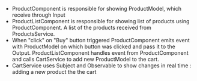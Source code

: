 - ProductComponent is responsible for showing ProductModel, which receive through Input
- ProductListComponent is responsible for showing list of products using ProductComponent. A list of the products received from ProductsService.
- When "click" on "Buy" button triggered ProductComponent emits event with ProductModel on which button was clicked and pass it to the Output. ProductListComponent handles event from ProductComponent and calls CartService to add new ProductModel to the cart.
- CartService uses Subject and Observable to show changes in real time : adding a new product the the cart